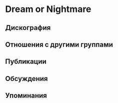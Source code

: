 # Dream or Nightmare



## Дискография


## Отношения с другими группами


## Публикации


## Обсуждения


## Упоминания

